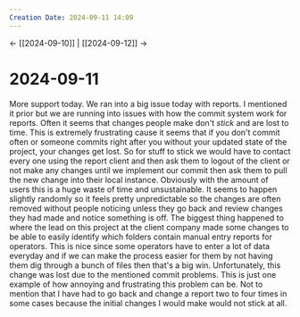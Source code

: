 ```yaml
---
Creation Date: 2024-09-11 14:09
---
```


<- [[2024-09-10]] | [[2024-09-12]]  ->

# 2024-09-11
More support today. We ran into a big issue today with reports. I mentioned it prior but we are running into issues with how the commit system work for reports. Often it seems that changes people make don't *stick* and are lost to time. This is extremely frustrating cause it seems that if you don't commit often or someone commits right after you without your updated state of the project, your changes get lost. So for stuff to stick we would have to contact every one using the report client and then ask them to logout of the client or not make any changes until we implement our commit then ask them to pull the new change into their local instance. Obviously with the amount of users this is a huge waste of time and unsustainable. It seems to happen slightly randomly so it feels pretty unpredictable so the changes are often removed without people noticing unless they go back and review changes they had made and notice something is off. The biggest thing happened to where the lead on this project at the client company made some changes to be able to easily identify which folders contain manual entry reports for operators. This is nice since some operators have to enter a lot of data everyday and if we can make the process easier for them by not having them dig through a bunch of files then that's a big win. Unfortunately, this change was lost due to the mentioned commit problems. This is just one example of how annoying and frustrating this problem can be. Not to mention that I have had to go back and change a report two to four times in some cases because the initial changes I would make would not stick at all.